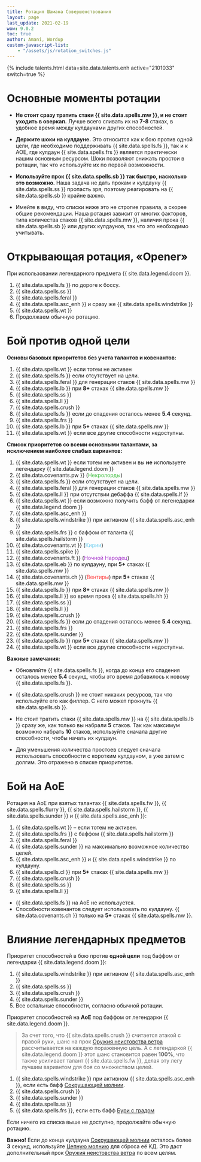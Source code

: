 ```yaml
---
title: Ротация Шамана Совершенствования
layout: page
last_update: 2021-02-19
wow: 9.0.2
toc: true
author: Amani, Wordup
custom-javascript-list:
    - "/assets/js/rotation_switches.js"
---
```


{% include talents.html data=site.data.talents.enh active="2101033" switch=true %}

# Основные моменты ротации

* **Не стоит сразу тратить стаки {{ site.data.spells.mw }}, и не стоит уходить в оверкап.** Лучше всего сливать их на **7-8** стаках, в удобное время между кулдаунами других способностей.

* **Держите шоки на кулдауне.** Это относится как к бою против одной цели, где необходимо поддерживать {{ site.data.spells.fs }}, так и к АОЕ, где кулдаун {{ site.data.spells.frs }} является практически нашим основным ресурсом. Шоки позволяют снижать простои в ротации, так что используйте их по первой возможности.

* **Используйте прок {{ site.data.spells.sb }} так быстро, насколько это возможно.** Наша задача не дать прокам и кулдауну {{ site.data.spells.ss }} пропасть зря, поэтому реагировать на {{ site.data.spells.sb }} крайне важно.

* Имейте в виду, что списки ниже это не строгие правила, а скорее общие рекомендации. Наша ротация зависит от многих факторов, типа количества стаков {{ site.data.spells.mw }}, наличия прока {{ site.data.spells.sb }} или других кулдаунов, так что это необходимо учитывать.

# Открывающая ротация, «Opener»

При использовании легендарного предмета {{ site.data.legend.doom }}.

1. {{ site.data.spells.fs }} по дороге к боссу.
2. {{ site.data.spells.ss }}
3. {{ site.data.spells.feral }}
4. {{ site.data.spells.asc_enh }} и сразу же {{ site.data.spells.windstrike }}
5. {{ site.data.spells.wt }}
6. Продолжаем обычную ротацию.

# Бой против одной цели

**Основы базовых приоритетов без учета талантов и ковенантов:**

1. {{ site.data.spells.wt }} если тотем не активен
2. {{ site.data.spells.fs }} если отсутствует на цели.
3. {{ site.data.spells.feral }} для генерации стаков {{ site.data.spells.mw }}
4. {{ site.data.spells.lb }} при **8+** стаках {{ site.data.spells.mw }}
5. {{ site.data.spells.ss }}
6. {{ site.data.spells.ll }}
7. {{ site.data.spells.crush }}
8. {{ site.data.spells.fs }} если до спадения осталось менее **5.4** секунд.
9. {{ site.data.spells.frs }} 
10. {{ site.data.spells.lb }} при **5+** стаках {{ site.data.spells.mw }}
11. {{ site.data.spells.wt }} если все другие способности недоступны.

**Список приоритетов со всеми основными талантами, за исключением наиболее слабых вариантов:**

1. {{ site.data.spells.wt }} если тотем не активен и вы **не** используете легендарку {{ site.data.legend.doom }}
2. {{ site.data.covenants.pw }} (<span style="color:#40bf40;font-size:1em;">Некролорды</span>)
3. {{ site.data.spells.fs }} если отсутствует на цели.
4. {{ site.data.spells.feral }} для генерации стаков {{ site.data.spells.mw }}
5. {{ site.data.spells.ll }} при отсутствии дебаффа {{ site.data.spells.lf }}
6. {{ site.data.spells.wt }} если возможно получить бафф от легенедарки {{ site.data.legend.doom }}
7. {{ site.data.spells.asc_enh }}
8. {{ site.data.spells.windstrike }} при активном {{ site.data.spells.asc_enh }}
9. {{ site.data.spells.frs }} с баффом от таланта {{ site.data.spells.hailstorm }} 
10. {{ site.data.covenants.vt }} (<span style="color:#68ccef;font-size:1em;">Кирии</span>)
11. {{ site.data.spells.spike }}
12. {{ site.data.covenants.ft }} (<span style="color:#a330c9;font-size:1em;">Ночной Народец</span>)
13. {{ site.data.spells.eb }} по кулдауну, при **5+** стаках {{ site.data.spells.mw }}
14. {{ site.data.covenants.ch }} (<span style="color:#ff4040;font-size:1em;">Вентиры</span>) при **5+** стаках {{ site.data.spells.mw }}
15. {{ site.data.spells.lb }} при **8+** стаках {{ site.data.spells.mw }}
16. {{ site.data.spells.ll }} во время прока {{ site.data.spells.hh }}
17. {{ site.data.spells.ss }}
18. {{ site.data.spells.ll }}
19. {{ site.data.spells.crush }}
20. {{ site.data.spells.fs }} если до спадения осталось менее **5.4** секунд.
21. {{ site.data.spells.frs }} 
22. {{ site.data.spells.sunder }}
23. {{ site.data.spells.lb }} при **5+** стаках {{ site.data.spells.mw }}
24. {{ site.data.spells.wt }} если все другие способности недоступны.

**Важные замечания:**

* Обновляйте {{ site.data.spells.fs }}, когда до конца его спадения осталось менее **5.4** секунд, чтобы это время добавилось к новому {{ site.data.spells.fs }}.

* {{ site.data.spells.crush }} не стоит никаких ресурсов, так что используйте его как филлер. С него может прокнуть {{ site.data.spells.sb }}.

* Не стоит тратить стаки {{ site.data.spells.mw }} на {{ site.data.spells.lb }} сразу же, как только вы набрали **5** стаков. Так как максимум возможно набрать **10** стаков, используйте сначала другие способности, чтобы начать их кулдаун. 

* Для уменьшения количества простоев следует сначала использовать способности с коротким кулдауном, а уже затем с долгим. Это отражено в списке приоритетов.

# Бой на АоЕ

Ротация на АоЕ при взятых талантах {{ site.data.spells.fw }}, {{ site.data.spells.flurry }}, {{ site.data.spells.hailstorm }}, {{ site.data.spells.sunder }} и {{ site.data.spells.asc_enh }}:

1. {{ site.data.spells.wt }} – если тотем не активен.
2. {{ site.data.spells.frs }} с баффом {{ site.data.spells.hailstorm }}
3. {{ site.data.spells.feral }}
4. {{ site.data.spells.sunder }} на максимально возможное количество целей.
5. {{ site.data.spells.asc_enh }} и {{ site.data.spells.windstrike }} по кулдауну.
6. {{ site.data.spells.cl }} при **5+** стаках {{ site.data.spells.mw }}
7. {{ site.data.spells.crush }}
8. {{ site.data.spells.ss }}
9. {{ site.data.spells.ll }}

* {{ site.data.spells.fs }} на АоЕ не используется.
* Способности ковенантов следует использовать по кулдауну. {{ site.data.covenants.ch }} только на **5+** стаках {{ site.data.spells.mw }}.

# Влияние легендарных предметов

Приоритет способностей в бою против **одной цели** под баффом от легендарки {{ site.data.legend.doom }}:

1. {{ site.data.spells.windstrike }} при активном {{ site.data.spells.asc_enh }}
2. {{ site.data.spells.ss }}
3. {{ site.data.spells.crush }}
4. {{ site.data.spells.sunder }}
5. Все остальные способности, согласно обычной ротации.

Приоритет способностей на **АоЕ** под баффом от легендарки {{ site.data.legend.doom }}.

> За счет того, что {{ site.data.spells.crush }} считается атакой с правой руки, шанс на прок [Оружия неистовства ветра](https://ru.wowhead.com/spell=33757) рассчитывается на каждую пораженную цель. А с легендаркой {{ site.data.legend.doom }} этот шанс становится равен **100%**, что также усиливает талант {{ site.data.spells.fw }}, делая эту легу лучшим вариантом для боя со множеством целей. 

1. {{ site.data.spells.windstrike }} при активном {{ site.data.spells.asc_enh }}, если есть бафф [Сокрушающей молнии](https://ru.wowhead.com/spell=187874).
2. {{ site.data.spells.crush }}
3. {{ site.data.spells.sunder }}
4. {{ site.data.spells.ss }}
5. {{ site.data.spells.frs }}, если есть бафф [Бури с градом](https://ru.wowhead.com/spell=334195/)

Если ничего из списка выше не доступно, продолжайте обычную ротацию.

**Важно!** Если до конца кулдауна [Сокрушающей молнии](https://ru.wowhead.com/spell=187874) осталось более **3** секунд, используйте [Цепную молнию](https://ru.wowhead.com/spell=188443) для сброса её КД. Это даст дополнительный прок [Оружия неистовства ветра](https://ru.wowhead.com/spell=33757) по всем целям.
